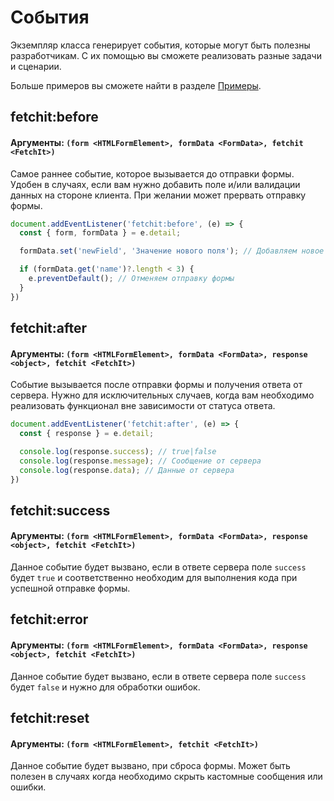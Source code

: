 # События

Экземпляр класса генерирует события, которые могут быть полезны разработчикам. С их помощью вы сможете реализовать разные задачи и сценарии.

Больше примеров вы сможете найти в разделе [Примеры](/examples/).

## fetchit:before

#### Аргументы: `(form <HTMLFormElement>, formData <FormData>, fetchit <FetchIt>)`

Самое раннее событие, которое вызывается до отправки формы. Удобен в случаях, если вам нужно добавить поле и/или валидации данных на стороне клиента. При желании может прервать отправку формы.

```js
document.addEventListener('fetchit:before', (e) => {
  const { form, formData } = e.detail;

  formData.set('newField', 'Значение нового поля'); // Добавляем новое поле

  if (formData.get('name')?.length < 3) {
    e.preventDefault(); // Отменяем отправку формы
  }
})
```

## fetchit:after

#### Аргументы: `(form <HTMLFormElement>, formData <FormData>, response <object>, fetchit <FetchIt>)`

Событие вызывается после отправки формы и получения ответа от сервера. Нужно для исключительных случаев, когда вам необходимо реализовать функционал вне зависимости от статуса ответа.

```js
document.addEventListener('fetchit:after', (e) => {
  const { response } = e.detail;

  console.log(response.success); // true|false
  console.log(response.message); // Сообщение от сервера
  console.log(response.data); // Данные от сервера
})
```

## fetchit:success

#### Аргументы: `(form <HTMLFormElement>, formData <FormData>, response <object>, fetchit <FetchIt>)`

Данное событие будет вызвано, если в ответе сервера поле `success` будет `true` и соответственно необходим для выполнения кода при успешной отправке формы.

## fetchit:error

#### Аргументы: `(form <HTMLFormElement>, formData <FormData>, response <object>, fetchit <FetchIt>)`

Данное событие будет вызвано, если в ответе сервера поле `success` будет `false` и нужно для обработки ошибок.

## fetchit:reset

#### Аргументы: `(form <HTMLFormElement>, fetchit <FetchIt>)`

Данное событие будет вызвано, при сброса формы. Может быть полезен в случаях когда необходимо скрыть кастомные сообщения или ошибки.
